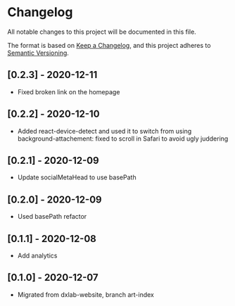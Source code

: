 # Changelog

All notable changes to this project will be documented in this file.

The format is based on [Keep a Changelog](https://keepachangelog.com/en/1.0.0/),
and this project adheres to [Semantic Versioning](https://semver.org/spec/v2.0.0.html).

## [0.2.3] - 2020-12-11

- Fixed broken link on the homepage

## [0.2.2] - 2020-12-10

- Added react-device-detect and used it to switch from using background-attachement: fixed to scroll in Safari to avoid ugly juddering

## [0.2.1] - 2020-12-09

- Update socialMetaHead to use basePath

## [0.2.0] - 2020-12-09

- Used basePath refactor

## [0.1.1] - 2020-12-08

- Add analytics

## [0.1.0] - 2020-12-07

- Migrated from dxlab-website, branch art-index
